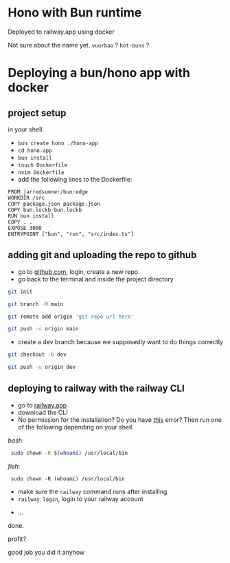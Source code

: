 # Hono with Bun runtime
Deployed to railway.app using docker

Not sure about the name yet. `vuurbao` ? `hot-buns` ?

# Deploying a bun/hono app with docker
## project setup
in your shell:
- `bun create hono ./hono-app`
- `cd hono-app`
- `bun install`
- `touch Dockerfile`
- `nvim Dockerfile`
- add the following lines to the Dockerfile:
```docker
FROM jarredsumner/bun:edge
WORKDIR /src
COPY package.json package.json
COPY bun.lockb bun.lockb
RUN bun install
COPY . .
EXPOSE 3000
ENTRYPOINT ["bun", "run", "src/index.ts"]
```

## adding git and uploading the repo to github
- go to [github.com](https://github.com), login, create a new repo.
- go back to the terminal and inside the project directory 


```bash 
git init
```


```bash
git branch -M main
```


```bash
git remote add origin 'git repo url here'
```


```bash
git push -u origin main
```
- create a dev branch because we supposedly want to do things correctly 
```bash
git checkout -b dev
```

```bash
git push -u origin dev
```

## deploying to railway with the railway CLI
- go to [railway.app](https://railway.app)
- download the CLI
- No permission for the installation? Do you have [this](https://github.com/railwayapp/cli/issues/277) error? Then run one of the following depending on your shell.

*bash*: 
```bash
 sudo chown -R $(whoami) /usr/local/bin
```
*fish*:
```fish
 sudo chown -R (whoami) /usr/local/bin
 ```

- make sure the `railway` command runs after installing.
- `railway login`, login to your railway account
<!-- TODO: actually document this last step I guess -->
- ... 

done.

profit?

good job you did it anyhow